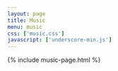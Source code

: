 ```yaml
---
layout: page
title: Music
menu: music
css: ['music.css']
javascript: ['underscore-min.js']
---
```

{% include music-page.html %}